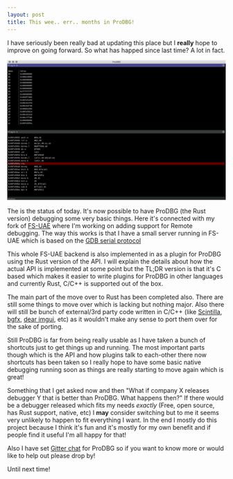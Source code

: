 ```yaml
---
layout: post
title: This wee.. err.. months in ProDBG!
---
```


I have seriously been really bad at updating this place but I **really** hope to improve on going forward. So what has happed since last time? A lot in fact.

![](/images/prodbg_uae_2015-05-15.png)

The is the status of today. It's now possible to have ProDBG (the Rust version) debugging some very basic things. Here it's connected with my fork of [FS-UAE](https://fs-uae.net) where I'm working on adding support for Remote debugging. The way this works is that I have a small server running in FS-UAE which is based on the [GDB serial protocol](https://sourceware.org/gdb/onlinedocs/gdb/Remote-Protocol.html)

This whole FS-UAE backend is also implemented in as a plugin for ProDBG using the Rust version of the API. I will explain the details about how the actual API is implemented at some point but the TL;DR version is that it's C based which makes it easier to write plugins for ProDBG in other languages and currently Rust, C/C++ is supported out of the box.

The main part of the move over to Rust has been completed also. There are still some things to move over which is lacking but nothing major. Also there will still be bunch of external/3rd party code written in C/C++ (like [Scintilla](http://www.scintilla.org), [bgfx](https://github.com/bkaradzic/bgfx), [dear imgui](https://github.com/ocornut/imgui), etc) as it wouldn't make any sense to port them over for the sake of porting.

Still ProDBG is far from being really usable as I have taken a bunch of shortcuts just to get things up and running. The most important parts though which is the API and how plugins talk to each-other there now shortcuts has been taken so I really hope to have some basic native debugging running soon as things are really starting to move again which is great!

Something that I get asked now and then "What if company X releases debugger Y that is better than ProDBG. What happens then?" If there would be a debugger released which fits my needs *exactly* (Free, open source, has Rust support, native, etc) I **may** consider switching but to me it seems very unlikely to happen to fit everything I want. In the end I mostly do this project because I think it's fun and it's mostly for my own benefit and if people find it useful I'm all happy for that!

Also I have set [Gitter chat](https://gitter.im/emoon/ProDBG) for ProDBG so if you want to know more or would like to help out please drop by!

Until next time!

